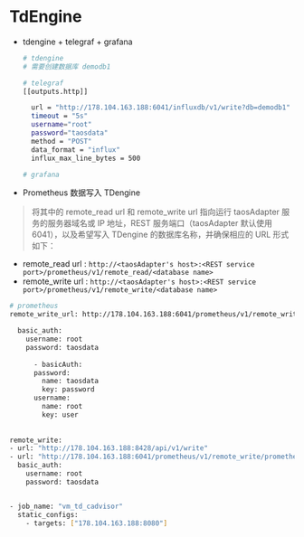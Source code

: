 # TdEngine



- tdengine + telegraf + grafana

  ```sh
  # tdengine 
  # 需要创建数据库 demodb1
  
  # telegraf
  [[outputs.http]]
  
    url = "http://178.104.163.188:6041/influxdb/v1/write?db=demodb1"
    timeout = "5s"
    username="root"
    password="taosdata"
    method = "POST"
    data_format = "influx"
    influx_max_line_bytes = 500
  
  # grafana
  
  
  ```

  

-  Prometheus 数据写入 TDengine

  >  将其中的 remote_read url 和 remote_write url 指向运行 taosAdapter 服务的服务器域名或 IP 地址，REST 服务端口（taosAdapter 默认使用 6041），以及希望写入 TDengine 的数据库名称，并确保相应的 URL 形式如下：

  - remote_read url : `http://<taosAdapter's host>:<REST service port>/prometheus/v1/remote_read/<database name>`
  - remote_write url : `http://<taosAdapter's host>:<REST service port>/prometheus/v1/remote_write/<database name>`

  ```sh
  # prometheus
  remote_write_url: http://178.104.163.188:6041/prometheus/v1/remote_write/prometheus
  
    basic_auth:
      username: root
      password: taosdata
      
        - basicAuth:
        password:
          name: taosdata
          key: password
        username:
          name: root
          key: user
          
          
remote_write:
  - url: "http://178.104.163.188:8428/api/v1/write"
  - url: "http://178.104.163.188:6041/prometheus/v1/remote_write/prometheus"
    basic_auth:
      username: root
      password: taosdata        
  

  - job_name: "vm_td_cadvisor"
    static_configs:
      - targets: ["178.104.163.188:8080"]
  ```

  